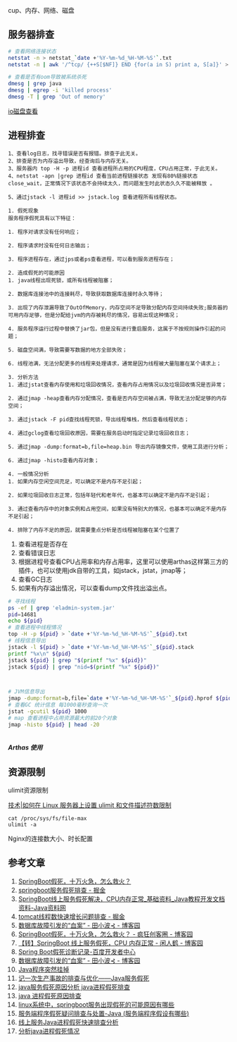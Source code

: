 cup、内存、网络、磁盘

## 服务器排查

```bash
# 查看网络连接状态
netstat -n > netstat_`date +'%Y-%m-%d_%H-%M-%S'`.txt
netstat -n | awk '/^tcp/ {++S[$NF]} END {for(a in S) print a, S[a]}' > netstat_stats_`date +'%Y-%m-%d_%H-%M-%S'`.txt

# 查看是否有oom导致被系统杀死
dmesg | grep java
dmesg | egrep -i 'killed process'
dmesg -T | grep 'Out of memory'
```

[io磁盘查看](https://note.tingnichui.com/#/notes/3_%E6%8A%80%E6%9C%AF%E5%88%86%E4%BA%AB/3_Linux/10_%E7%B3%BB%E7%BB%9F%E7%AE%A1%E7%90%86/%E6%9F%A5%E7%9C%8B%E7%A3%81%E7%9B%98IO%E6%83%85%E5%86%B5)

## 进程排查





```
1、查看log日志，找寻错误是否有报错。排查于此无关。
2、排查是否为内存溢出导致，经查询后与内存无关。
3、服务器内 top -H -p 进程id 查看进程所占用的CPU程度，CPU占用正常，于此无关。
4、netstat -apn |grep 进程id 查看当前进程链接状态 发现有80%链接状态close_wait，正常情况下该状态不会持续太久，而问题发生时此状态久久不能被释放 。

5、通过jstack -l 进程id >> jstack.log 查看进程所有线程状态。

1. 假死现象
服务程序假死具有以下特征：

1. 程序对请求没有任何响应；

2. 程序请求时没有任何日志输出；

3. 程序进程存在，通过jps或者ps查看进程，可以看到服务进程存在；

2. 造成假死的可能原因
1. java线程出现死锁，或所有线程被阻塞；

2. 数据库连接池中的连接耗尽，导致获取数据库连接时永久等待；

3. 出现了内存泄漏导致了OutOfMemory，内存空间不足导致分配内存空间持续失败;服务器的可用内存足够，但是分配给jvm的内存被耗尽的情况，容易出现这种情况；

4. 服务程序运行过程中替换了jar包，但是没有进行重启服务，这属于不按规则操作引起的问题；

5. 磁盘空间满，导致需要写数据的地方全部失败；

6. 线程池满，无法分配更多的线程来处理请求，通常是因为线程被大量阻塞在某个请求上；

3. 分析方法
1. 通过jstat查看内存使用和垃圾回收情况，查看内存占用情况以及垃圾回收情况是否异常；

2. 通过jmap -heap查看内存分配情况，查看是否内存空间被占满，导致无法分配足够的内存空间；

3. 通过jstack -F pid查找线程死锁，导出线程堆栈，然后查看线程状态；

4. 通过gclog查看垃圾回收原因，需要在服务启动时指定记录垃圾回收日志；

5. 通过jmap -dump:format=b,file=heap.bin 导出内存镜像文件，使用工具进行分析；

6. 通过jmap -histo查看内存对象；

4. 一般情况分析
1. 如果内存空闲空间充足，可以确定不是内存不足引起；

2. 如果垃圾回收日志正常，包括年轻代和老年代，也基本可以确定不是内存不足引起；

3. 通过查看内存中的对象实例和占用空间，如果没有特别大的情况，也基本可以确定不是内存不足引起；

4. 排除了内存不足的原因，就需要重点分析是否线程被阻塞在某个位置了
```



1. 查看进程是否存在
2. 查看错误日志
3. 根据进程号查看CPU占用率和内存占用率，这里可以使用arthas这样第三方的插件，也可以使用jdk自带的工具，如jstack，jstat，jmap等；
4. 查看GC日志
5. 如果有内存溢出情况，可以查看dump文件找出溢出点。

```bash
# 寻找线程
ps -ef | grep 'eladmin-system.jar'
pid=14681
echo ${pid}
# 查看进程中线程情况
top -H -p ${pid} > `date +'%Y-%m-%d_%H-%M-%S'`_${pid}.txt
# 线程信息导出
jstack -l ${pid} > `date +'%Y-%m-%d_%H-%M-%S'`_${pid}.stack
printf "%x\n" ${pid}
jstack ${pid} | grep "$(printf "%x" ${pid})"
jstack ${pid} | grep "nid=$(printf "%x" ${pid})"



# JVM信息导出
jmap -dump:format=b,file=`date +'%Y-%m-%d_%H-%M-%S'`_${pid}.hprof ${pid}
# 查看GC 统计信息 每1000毫秒查询一次
jstat -gcutil ${pid} 1000
# map 查看进程中占用资源最大的前20个对象
jmap -histo ${pid} | head -20



```

##### Arthas 使用

## 资源限制

ulimit资源限制

 [技术|如何在 Linux 服务器上设置 ulimit 和文件描述符数限制](https://linux.cn/article-11077-1.html)

```
cat /proc/sys/fs/file-max
ulimit -a
```



Nginx的连接数大小、时长配置





## 参考文章

1. [SpringBoot假死，十万火急，怎么救火？](https://www.cnblogs.com/crazymakercircle/p/17506768.html)
2. [springboot服务假死排查 - 掘金](https://juejin.cn/post/7342698215534100521)
3.  [SpringBoot线上服务假死解决，CPU内存正常_基础资料_Java教程开发文档资料-Java资料网](https://javaziliao.com/post/762.html)
4.  [tomcat线程数快速增长问题排查 - 掘金](https://juejin.cn/post/6897012581605572621)
5.  [数据库故障引发的“血案” - 田小波⊰ - 博客园](https://www.cnblogs.com/nullllun/p/15073022.html)
6. [SpringBoot假死，十万火急，怎么救火？ - 疯狂创客圈 - 博客园](https://www.cnblogs.com/crazymakercircle/p/17506768.html)
7.  [【转】SpringBoot 线上服务假死，CPU 内存正常 - 闲人鹤 - 博客园](https://www.cnblogs.com/huanshilang/p/17502108.html)
8.  [Spring Boot假死诊断记录-百度开发者中心](https://developer.baidu.com/article/details/2996820)
9.  [数据库故障引发的“血案” - 田小波⊰ - 博客园](https://www.cnblogs.com/nullllun/p/15073022.html)
10. [Java程序突然挂掉](https://blog.csdn.net/qq_42217201/article/details/132583639)
11. [记一次生产事故的排查与优化——Java服务假死](https://juejin.cn/post/7102780547889856548)
12. [java服务假死原因分析 java进程假死排查](https://blog.51cto.com/u_16213637/7030408)
13. [java 进程假死原因排查](https://www.cnblogs.com/DylanZ/p/17296001.html)
14. [linux系统中，springboot服务出现假死的可能原因有哪些](https://www.jianshu.com/p/d20cf2dd6f82)
15. [服务端程序假死疑问排查与处置-Java (服务端程序假设有哪些)](https://www.tyye.cn/post_1713020173vik.html)
16. [线上服务Java进程假死快速排查分析](https://juejin.cn/post/7119380341911420936)
17. [分析java进程假死情况](https://hongyitong.github.io/2018/01/18/%E5%88%86%E6%9E%90java%E8%BF%9B%E7%A8%8B%E5%81%87%E6%AD%BB%E6%83%85%E5%86%B5/)


